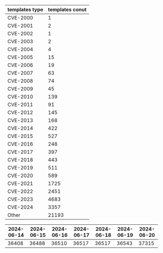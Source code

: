 | templates type | templates conut | 
| --- | --- | 
| CVE-2000 | 1 |
| CVE-2001 | 2 |
| CVE-2002 | 1 |
| CVE-2003 | 2 |
| CVE-2004 | 4 |
| CVE-2005 | 15 |
| CVE-2006 | 19 |
| CVE-2007 | 63 |
| CVE-2008 | 74 |
| CVE-2009 | 45 |
| CVE-2010 | 139 |
| CVE-2011 | 91 |
| CVE-2012 | 145 |
| CVE-2013 | 168 |
| CVE-2014 | 422 |
| CVE-2015 | 527 |
| CVE-2016 | 248 |
| CVE-2017 | 397 |
| CVE-2018 | 443 |
| CVE-2019 | 511 |
| CVE-2020 | 589 |
| CVE-2021 | 1725 |
| CVE-2022 | 2451 |
| CVE-2023 | 4683 |
| CVE-2024 | 3357 |
| Other | 21193 |


|2024-06-14 | 2024-06-15 | 2024-06-16 | 2024-06-17 | 2024-06-18 | 2024-06-19 | 2024-06-20|
|--- | ------ | ------ | ------ | ------ | ------ | ---|
|36408 | 36488 | 36510 | 36517 | 36517 | 36543 | 37315|

